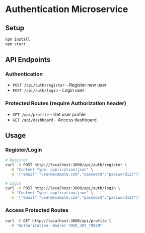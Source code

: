 # Authentication Microservice

## Setup
```bash
npm install
npm start
```

## API Endpoints

### Authentication
- `POST /api/auth/register` - Register new user
- `POST /api/auth/login` - Login user

### Protected Routes (require Authorization header)
- `GET /api/profile` - Get user profile
- `GET /api/dashboard` - Access dashboard

## Usage

### Register/Login
```bash
# Register
curl -X POST http://localhost:3000/api/auth/register \
  -H "Content-Type: application/json" \
  -d '{"email":"user@example.com","password":"password123"}'

# Login
curl -X POST http://localhost:3000/api/auth/login \
  -H "Content-Type: application/json" \
  -d '{"email":"user@example.com","password":"password123"}'
```

### Access Protected Routes
```bash
curl -X GET http://localhost:3000/api/profile \
  -H "Authorization: Bearer YOUR_JWT_TOKEN"
```